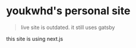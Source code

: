 # youkwhd's personal site

> live site is outdated. it still uses gatsby

this site is using next.js
